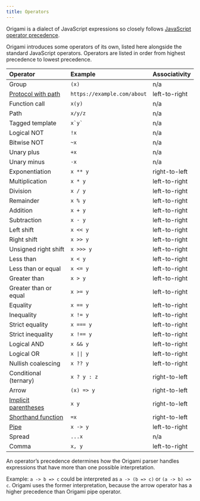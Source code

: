 ```yaml
---
title: Operators
---
```


Origami is a dialect of JavaScript expressions so closely follows [JavaScript operator precedence](https://developer.mozilla.org/en-US/docs/Web/JavaScript/Reference/Operators/Operator_precedence).

Origami introduces some operators of its own, listed here alongside the standard JavaScript operators. Operators are listed in order from highest precedence to lowest precedence.

| Operator                                                    | Example                       | Associativity |
| :---------------------------------------------------------- | :---------------------------- | :------------ |
| Group                                                       | `(x)`                         | n/a           |
| [Protocol with path](syntax.html#namespaces)                | `https://example.com/about`   | left-to-right |
| Function call                                               | `x(y)`                        | n/a           |
| Path                                                        | `x/y/z`                       | n/a           |
| Tagged template                                             | `` x`y` ``                    | n/a           |
| Logical NOT                                                 | `!x`                          | n/a           |
| Bitwise NOT                                                 | `~x`                          | n/a           |
| Unary plus                                                  | `+x`                          | n/a           |
| Unary minus                                                 | `-x`                          | n/a           |
| Exponentiation                                              | `x ** y`                      | right-to-left |
| Multiplication                                              | `x * y`                       | left-to-right |
| Division                                                    | `x / y`                       | left-to-right |
| Remainder                                                   | `x % y`                       | left-to-right |
| Addition                                                    | `x + y`                       | left-to-right |
| Subtraction                                                 | `x - y`                       | left-to-right |
| Left shift                                                  | `x << y`                      | left-to-right |
| Right shift                                                 | `x >> y`                      | left-to-right |
| Unsigned right shift                                        | `x >>> y`                     | left-to-right |
| Less than                                                   | `x < y`                       | left-to-right |
| Less than or equal                                          | `x <= y`                      | left-to-right |
| Greater than                                                | `x > y`                       | left-to-right |
| Greater than or equal                                       | `x >= y`                      | left-to-right |
| Equality                                                    | `x == y`                      | left-to-right |
| Inequality                                                  | `x != y`                      | left-to-right |
| Strict equality                                             | `x === y`                     | left-to-right |
| Strict inequality                                           | `x !== y`                     | left-to-right |
| Logical AND                                                 | `x && y`                      | left-to-right |
| Logical OR                                                  | <code>x &#124;&#124; y</code> | left-to-right |
| Nullish coalescing                                          | `x ?? y`                      | left-to-right |
| Conditional (ternary)                                       | `x ? y : z`                   | right-to-left |
| Arrow                                                       | `(x) => y`                    | right-to-left |
| [Implicit parentheses](syntax.html#function-calls)          | `x y`                         | right-to-left |
| [Shorthand function](syntax.html#lambdas-unnamed-functions) | `=x`                          | right-to-left |
| [Pipe](syntax.html#pipe-operator)                           | `x -> y`                      | left-to-right |
| Spread                                                      | `...x`                        | n/a           |
| Comma                                                       | `x, y`                        | left-to-right |

An operator’s precedence determines how the Origami parser handles expressions that have more than one possible interpretation.

Example: `a -> b => c` could be interpreted as `a -> (b => c)` or `(a -> b) => c`. Origami uses the former interpretation, because the arrow operator has a higher precedence than Origami pipe operator.
